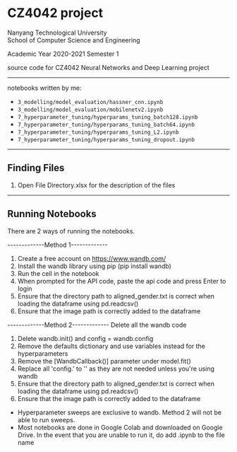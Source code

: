 # CZ4042 project

Nanyang Technological University  
School of Computer Science and Engineering

Academic Year 2020-2021 Semester 1

source code for CZ4042 Neural Networks and Deep Learning project

---

notebooks written by me:

- `3_modelling/model_evaluation/hassner_cnn.ipynb`
- `3_modelling/model_evaluation/mobilenetv2.ipynb`
- `7_hyperparameter_tuning/hyperparams_tuning_batch128.ipynb`
- `7_hyperparameter_tuning/hyperparams_tuning_batch64.ipynb`
- `7_hyperparameter_tuning/hyperparams_tuning_L2.ipynb`
- `7_hyperparameter_tuning/hyperparams_tuning_dropout.ipynb`

---
Finding Files
---
1. Open File Directory.xlsx for the description of the files

---
Running Notebooks
---
There are 2 ways of running the notebooks. 

-------------Method 1-------------
1. Create a free account on https://www.wandb.com/
2. Install the wandb library using pip (pip install wandb)
3. Run the cell in the notebook
4. When prompted for the API code, paste the api code and press Enter to login
5. Ensure that the directory path to aligned_gender.txt is correct when loading the dataframe using pd.readcsv()
6. Ensure that the image path is correctly added to the dataframe

-------------Method 2-------------
Delete all the wandb code
1. Delete wandb.init() and config = wandb.config
2. Remove the defaults dictionary and use variables instead for the hyperparameters
3. Remove the [WandbCallback()] parameter under model.fit()
4. Replace all 'config.' to '' as they are not needed unless you're using wandb
5. Ensure that the directory path to aligned_gender.txt is correct when loading the dataframe using pd.readcsv()
6. Ensure that the image path is correctly added to the dataframe

* Hyperparameter sweeps are exclusive to wandb. Method 2 will not be able to run sweeps. 
* Most notebooks are done in Google Colab and downloaded on Google Drive. 
In the event that you are unable to run it, do add .ipynb to the file name
